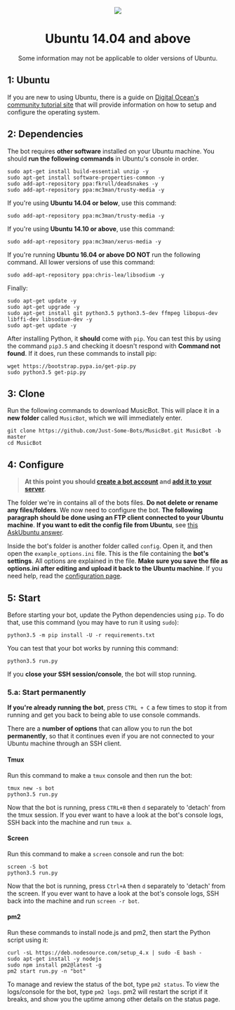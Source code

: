 <p align="center">
<img src="http://i.imgur.com/iqvMAWb.png">
</p>

<h1 align="center">Ubuntu 14.04 and above</h1>
<p align="center">Some information may not be applicable to older versions of Ubuntu.</p>

## 1: Ubuntu
If you are new to using Ubuntu, there is a guide on [Digital Ocean's community tutorial site](https://www.digitalocean.com/community/tutorials/initial-server-setup-with-ubuntu-14-04) that will provide information on how to setup and configure the operating system.

## 2: Dependencies
The bot requires **other software** installed on your Ubuntu machine. You should **run the following commands** in Ubuntu's console in order.

    sudo apt-get install build-essential unzip -y
    sudo apt-get install software-properties-common -y
    sudo add-apt-repository ppa:fkrull/deadsnakes -y
    sudo add-apt-repository ppa:mc3man/trusty-media -y

If you're using **Ubuntu 14.04 or below**, use this command:

    sudo add-apt-repository ppa:mc3man/trusty-media -y

If you're using **Ubuntu 14.10 or above**, use this command:

    sudo add-apt-repository ppa:mc3man/xerus-media -y

If you're running **Ubuntu 16.04 or above** __**DO NOT**__ run the following command. All lower versions of use this command:

    sudo add-apt-repository ppa:chris-lea/libsodium -y

Finally:

    sudo apt-get update -y
    sudo apt-get upgrade -y
    sudo apt-get install git python3.5 python3.5-dev ffmpeg libopus-dev libffi-dev libsodium-dev -y
    sudo apt-get update -y


After installing Python, it **should** come with `pip`. You can test this by using the command `pip3.5` and checking it doesn't respond with **Command not found**. If it does, run these commands to install pip:

    wget https://bootstrap.pypa.io/get-pip.py
    sudo python3.5 get-pip.py

## 3: Clone

Run the following commands to download MusicBot. This will place it in a **new folder** called `MusicBot`, which we will immediately enter.

    git clone https://github.com/Just-Some-Bots/MusicBot.git MusicBot -b master
    cd MusicBot

## 4: Configure

> **At this point you should [create a bot account](https://github.com/Just-Some-Bots/MusicBot/wiki/FAQ#how-do-i-create-a-bot-account) and [add it to your server](https://github.com/Just-Some-Bots/MusicBot/wiki/FAQ#how-do-i-add-my-bot-account-to-a-server)**.

The folder we're in contains all of the bots files. **Do not delete or rename any files/folders**. We now need to configure the bot. **The following paragraph should be done using an FTP client connected to your Ubuntu machine**. **If you want to edit the config file from Ubuntu**, see [this AskUbuntu answer](http://askubuntu.com/a/54222).

Inside the bot's folder is another folder called `config`. Open it, and then open the `example_options.ini` file. This is the file containing the **bot's settings**. All options are explained in the file. **Make sure you save the file as options.ini after editing and upload it back to the Ubuntu machine**. If you need help, read the [configuration page](https://github.com/Just-Some-Bots/MusicBot/wiki/Configuration).

## 5: Start
Before starting your bot, update the Python dependencies using `pip`. To do that, use this command (you may have to run it using `sudo`):

    python3.5 -m pip install -U -r requirements.txt

You can test that your bot works by running this command:

    python3.5 run.py

If you **close your SSH session/console**, the bot will stop running.

### 5.a: Start permanently
**If you're already running the bot**, press `CTRL + C` a few times to stop it from running and get you back to being able to use console commands.

There are a **number of options** that can allow you to run the bot **permanently**, so that it continues even if you are not connected to your Ubuntu machine through an SSH client.

#### Tmux
Run this command to make a `tmux` console and then run the bot:

    tmux new -s bot
    python3.5 run.py

Now that the bot is running, press `CTRL+B` then `d` separately to 'detach' from the tmux session. If you ever want to have a look at the bot's console logs, SSH back into the machine and run `tmux a`.

#### Screen
Run this command to make a `screen` console and run the bot:

    screen -S bot
    python3.5 run.py

Now that the bot is running, press `Ctrl+A` then `d` separately to 'detach' from the screen. If you ever want to have a look at the bot's console logs, SSH back into the machine and run `screen -r bot`.

#### pm2
Run these commands to install node.js and pm2, then start the Python script using it:

    curl -sL https://deb.nodesource.com/setup_4.x | sudo -E bash -
    sudo apt-get install -y nodejs
    sudo npm install pm2@latest -g
    pm2 start run.py -n "bot"

To manage and review the status of the bot, type `pm2 status`. To view the logs/console for the bot, type `pm2 logs`. pm2 will restart the script if it breaks, and show you the uptime among other details on the status page.